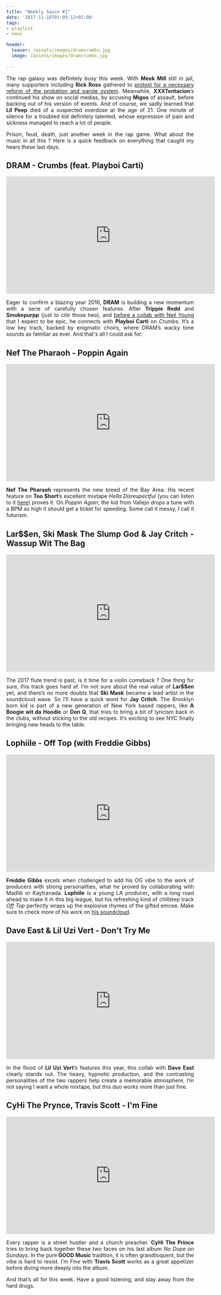 ```yaml
---
title: "Weekly Sauce #1" 
date: '2017-11-18T01:09:12+02:00'
tags:
- playlist
- news

header:
  teaser: /assets/images/dramcrumbs.jpg
  image: /assets/images/dramcrumbs.jpg
 
---
```

<p style="text-align: justify;">The rap galaxy was definitely busy this week. With <strong>Meek Mill </strong>still in jail, many supporters including <strong>Rick Ross</strong> gathered to <a href="https://www.npr.org/sections/therecord/2017/11/15/564385830/meek-mill-sentencing-protest-probation-parole-reform" target="_blank">protest for a necessary reform of the probation and parole system</a>. Meanwhile, <strong>XXXTentacion</strong>&rsquo;s continued his show on social medias, by accusing <strong>Migos</strong> of assault, before backing out of his version of events. And of course, we sadly learned that <strong>Lil Peep</strong> died of a suspected overdose at the age of 21. One minute of silence for a troubled kid definitely talented, whose expression of pain and sickness managed to reach a lot of people.</p>
<p style="text-align: justify;">Prison, feud, death, just another week in the rap game. What about the music in all this ? Here is a quick feedback on everything that caught my hears these last days.</p>
<h2 style="text-align: justify;">DRAM - Crumbs (feat. Playboi Carti)</h2>
<p><iframe width="560" height="315" src="https://www.youtube.com/embed/UpEIsEkFuuQ" frameborder="0" allowfullscreen></iframe></p>
<p style="text-align: justify;">Eager to confirm a blazing year 2016, <strong>DRAM</strong> is building a new momentum with a serie of carefully chosen features. After <strong>Trippie Redd</strong> and <strong>Smokepurpp</strong> (just to cite those two), and <a href="https://pitchfork.com/news/dram-and-neil-young-announce-new-song-together/" target="_blank">before a collab with Neil Young</a> that I expect to be epic, he connects with <strong>Playboi Carti</strong> on <i>Crumbs</i>. It&rsquo;s a low key track, backed by enigmatic choirs, where DRAM&rsquo;s wacky tone sounds as familiar as ever. And that's all I could ask for.</p>
<h2 style="text-align: justify;">Nef The Pharaoh - Poppin Again</h2>
<p><iframe width="560" height="315" src="https://www.youtube.com/embed/FbgzX6wiPX0" frameborder="0" allowfullscreen></iframe></p>
<p style="text-align: justify;"><strong>Nef The Pharaoh</strong> represents the new breed of the Bay Area. His recent feature on <strong>Too $hort</strong>&rsquo;s excellent mixtape <em>Hella Disrespectful </em>(you can listen to it <a href="https://hiphopdx.com/news/id.45152/title.too-short-showcases-bay-area-talent-with-hella-disrespectful-mixtape" target="_blank">here</a>) proves it. On <em>Poppin Again</em>, the kid from Vallejo drops a tune with a BPM so high it should get a ticket for speeding. Some call it messy, I call it futurism.</p>
<h2 style="text-align: justify;">Lar$$en, Ski Mask The Slump God &amp; Jay Critch - Wassup Wit The Bag</h2>
<p style="text-align: justify;"><iframe width="560" height="315" src="https://www.youtube.com/embed/wctsQlYaggs" frameborder="0" allowfullscreen></iframe></p>
<p style="text-align: justify;">The 2017 flute trend is past, is it time for a violin comeback ? One thing for sure, this track goes hard af. I&rsquo;m not sure about the real value of <strong>Lar$$en</strong> yet, and there&rsquo;s no more doubts that <strong>Ski Mask</strong> became a lead artist in the soundcloud wave. So I&rsquo;ll have a quick word for <strong>Jay Critch</strong>. The Brooklyn born kid is part of a new generation of New York based rappers, like <strong>A Boogie wit da Hoodie</strong> or <strong>Don Q</strong>, that tries to bring a bit of lyricism back in the clubs, without sticking to the old recipes. It&rsquo;s exciting to see NYC finally bringing new heads to the table.</p>
<h2>Lophiile - Off Top (with Freddie Gibbs)</h2>
<p><iframe width="560" height="315" src="https://www.youtube.com/embed/XBIj7NtKZjk" frameborder="0" allowfullscreen></iframe></p>
<p style="text-align: justify;"><strong>Freddie Gibbs</strong> excels when challenged to add his OG vibe to the work of producers with strong personalities, what he proved by collaborating with Madlib or Kaytranada. <strong>Lophiile</strong> is a young LA producer<strong>,</strong> with a long road ahead to make it in this big league, but his refreshing kind of chillstep track <em>Off Top</em> perfectly wraps up the explosive rhymes of the gifted emcee. Make sure to check more of his work on <a href="https://soundcloud.com/lophiile" target="_blank">his soundcloud</a>.</p>
<h2 style="text-align: justify;">Dave East &amp; Lil Uzi Vert - Don't Try Me</h2>
<p><iframe width="560" height="315" src="https://www.youtube.com/embed/buMsiottU0w" frameborder="0" allowfullscreen></iframe></p>
<p style="text-align: justify;">In the flood of <strong>Lil Uzi Vert</strong>&rsquo;s features this year, this collab with <strong>Dave East</strong> clearly stands out. The heavy, hypnotic production, and the contrasting personalities of the two rappers help create a memorable atmosphere. I&rsquo;m not saying I want a whole mixtape, but this duo works more than just fine.</p>
<h2>CyHi The Prynce, Travis Scott - I'm Fine</h2>
<p><iframe width="560" height="315" src="https://www.youtube.com/embed/tR-phzTb9mg" frameborder="0" allowfullscreen></iframe></p>
<p style="text-align: justify;">Every rapper is a street hustler and a church preacher. <strong>CyHi The Prince</strong> tries to bring back together these two faces on his last album <em>No Dope on Sundays</em>. In the pure<strong> GOOD Music</strong> tradition, it is often grandiloquent, but the vibe is hard to resist. <em>I&rsquo;m Fine</em> with <strong>Travis Scott</strong> works as a great appetizer before diving more deeply into the album.</p>
<p style="text-align: justify;">And that&rsquo;s all for this week. Have a good listening, and stay away from the hard drugs.</p>